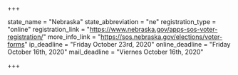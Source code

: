 +++

state_name = "Nebraska"
state_abbreviation = "ne"
registration_type = "online"
registration_link = "https://www.nebraska.gov/apps-sos-voter-registration/"
more_info_link = "https://sos.nebraska.gov/elections/voter-forms"
ip_deadline = "Friday October 23rd, 2020"
online_deadline = "Friday October 16th, 2020"
mail_deadline = "Viernes October 16th, 2020"

+++